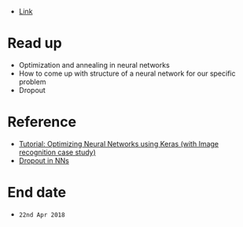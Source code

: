 
- [Link](https://www.hackerearth.com/challenge/hiring/caavo-software-engineer-hiring-challenge/problems/)

# Read up
- Optimization and annealing in neural networks
- How to come up with structure of a neural network for our specific problem
- Dropout

# Reference

- [Tutorial: Optimizing Neural Networks using Keras (with Image recognition case study)](https://www.analyticsvidhya.com/blog/2016/10/tutorial-optimizing-neural-networks-using-keras-with-image-recognition-case-study/)
- [Dropout in NNs](https://medium.com/@amarbudhiraja/https-medium-com-amarbudhiraja-learning-less-to-learn-better-dropout-in-deep-machine-learning-74334da4bfc5)

# End date

- `22nd Apr 2018`
